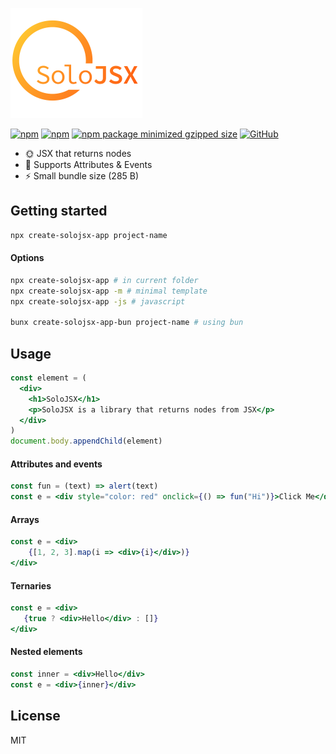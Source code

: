 ![alt text](https://github.com/SoloJSX/SoloJSX/blob/main/.github/solojsx_logo.png?raw=true)

[![npm](https://img.shields.io/npm/v/solojsx)](https://www.npmjs.com/package/solojsx)
[![npm](https://img.shields.io/npm/dm/solojsx)](https://www.npmjs.com/package/solojsx)
[![npm package minimized gzipped size](https://img.shields.io/bundlejs/size/solojsx)](https://www.npmjs.com/package/solojsx)
[![GitHub](https://img.shields.io/github/license/SoloJSX/solojsx)](https://github.com/git/git-scm.com/blob/main/MIT-LICENSE.txt)


- :sun_with_face: JSX that returns nodes
- :gem: Supports Attributes & Events
- :zap: Small bundle size (285 B)

## Getting started
```bash
npx create-solojsx-app project-name
```
#### Options
```bash
npx create-solojsx-app # in current folder
npx create-solojsx-app -m # minimal template
npx create-solojsx-app -js # javascript

bunx create-solojsx-app-bun project-name # using bun
```

## Usage
```jsx  
const element = (
  <div>
    <h1>SoloJSX</h1>
    <p>SoloJSX is a library that returns nodes from JSX</p>
  </div>
)
document.body.appendChild(element)
```

#### Attributes and events
```jsx  
const fun = (text) => alert(text)
const e = <div style="color: red" onclick={() => fun("Hi")}>Click Me</div>
```

#### Arrays
```jsx  
const e = <div>
    {[1, 2, 3].map(i => <div>{i}</div>)}
</div>
```

#### Ternaries
```jsx  
const e = <div>
   {true ? <div>Hello</div> : []}
</div>
```

#### Nested elements
```jsx  
const inner = <div>Hello</div>
const e = <div>{inner}</div>
```

## License
MIT